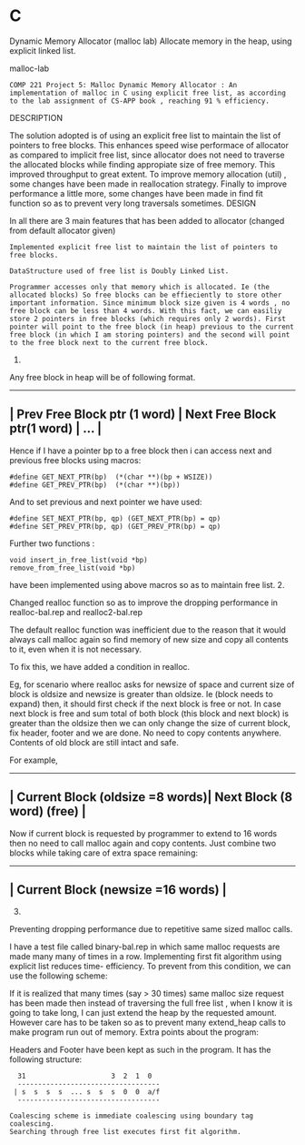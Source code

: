 # C
Dynamic Memory Allocator (malloc lab)
Allocate memory in the heap, using explicit linked list.


malloc-lab

    COMP 221 Project 5: Malloc Dynamic Memory Allocator : An implementation of malloc in C using explicit free list, as according to the lab assignment of CS-APP book , reaching 91 % efficiency.

DESCRIPTION

The solution adopted is of using an explicit free list to maintain the list of pointers to free blocks. This enhances speed wise performace of allocator as compared to implicit free list, since allocator does not need to traverse the allocated blocks while finding appropiate size of free memory. This improved throughput to great extent. To improve memory allocation (util) , some changes have been made in reallocation strategy. Finally to improve performance a little more, some changes have been made in find fit function so as to prevent very long traversals sometimes.
DESIGN

In all there are 3 main features that has been added to allocator (changed from default allocator given)

    Implemented explicit free list to maintain the list of pointers to free blocks.

    DataStructure used of free list is Doubly Linked List.

    Programmer accesses only that memory which is allocated. Ie (the allocated blocks) So free blocks can be effieciently to store other important information. Since minimum block size given is 4 words , no free block can be less than 4 words. With this fact, we can easiliy store 2 pointers in free blocks (which requires only 2 words). First pointer will point to the free block (in heap) previous to the current free block (in which I am storing pointers) and the second will point to the free block next to the current free block.

1.

Any free block in heap will be of following format.

--------------------------------------------------------------------------
| Prev Free Block ptr (1 word) | Next Free Block ptr(1 word) |  ...      |
--------------------------------------------------------------------------

Hence if I have a pointer bp to a free block then i can access next and previous free blocks using macros:

	#define GET_NEXT_PTR(bp)  (*(char **)(bp + WSIZE))
	#define GET_PREV_PTR(bp)  (*(char **)(bp))

And to set previous and next pointer we have used:

    #define SET_NEXT_PTR(bp, qp) (GET_NEXT_PTR(bp) = qp)
	#define SET_PREV_PTR(bp, qp) (GET_PREV_PTR(bp) = qp)

Further two functions :

    void insert_in_free_list(void *bp)
	remove_from_free_list(void *bp)

have been implemented using above macros so as to maintain free list.
2.

Changed realloc function so as to improve the dropping performance in realloc-bal.rep and realloc2-bal.rep

The default realloc function was inefficient due to the reason that it would always call malloc again so find memory of new size and copy all contents to it, even when it is not necessary.

To fix this, we have added a condition in realloc.

Eg, for scenario where realloc asks for newsize of space and current size of block is oldsize and newsize is greater than oldsize. Ie (block needs to expand) then, it should first check if the next block is free or not. In case next block is free and sum total of both block (this block and next block) is greater than the oldsize then we can only change the size of current block, fix header, footer and we are done. No need to copy contents anywhere. Contents of old block are still intact and safe.

For example,

--------------------------------------------------------------------
| Current Block (oldsize =8 words)| Next Block (8 word) (free)     |
--------------------------------------------------------------------

Now if current block is requested by programmer to extend to 16 words then no need to call malloc again and copy contents. Just combine two blocks while taking care of extra space remaining:

-----------------------------------------------------------------------
| Current Block                     (newsize =16 words)		          |
-----------------------------------------------------------------------

3.

Preventing dropping performance due to repetitive same sized malloc calls.

I have a test file called binary-bal.rep in which same malloc requests are made many many of times in a row. Implementing first fit algorithm using explicit list reduces time- efficiency. To prevent from this condition, we can use the following scheme:

If it is realized that many times (say > 30 times) same malloc size request has been made then instead of traversing the full free list , when I know it is going to take long, I can just extend the heap by the requested amount. However care has to be taken so as to prevent many extend_heap calls to make program run out of memory.
Extra points about the program:

Headers and Footer have been kept as such in the program. It has the following structure:

      31                     3  2  1  0 
      -----------------------------------
     | s  s  s  s  ... s  s  s  0  0  a/f
      ----------------------------------- 

    Coalescing scheme is immediate coalescing using boundary tag coalescing.
    Searching through free list executes first fit algorithm.
